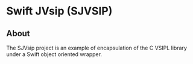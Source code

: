 #  Swift JVsip (SJVSIP)
## About
The  SJVsip project is an example of encapsulation of the C VSIPL library under a Swift object oriented wrapper.
